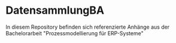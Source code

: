 # DatensammlungBA
In diesem Repository befinden sich referenzierte Anhänge aus der Bachelorarbeit "Prozessmodellierung für ERP-Systeme"
